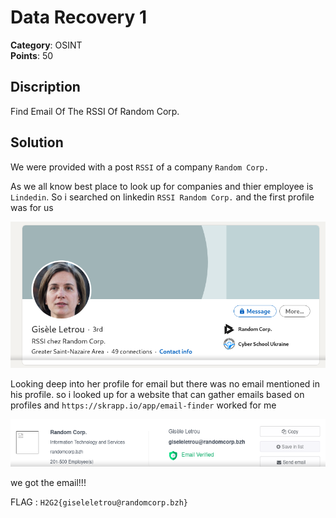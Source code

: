 # Data Recovery 1

**Category**: OSINT \
**Points**: 50

## Discription

Find Email Of The RSSI Of Random Corp.

## Solution

We were provided with a post `RSSI` of a company `Random Corp.` 

As we all know best place to look up for companies and thier employee is `Lindedin`. So i searched on linkedin `RSSI Random Corp.` and the first profile was for us

![](linkedin.png)

Looking deep into her profile for email but there was no email mentioned in his profile. so i looked up for a website that can gather emails based on profiles
and `https://skrapp.io/app/email-finder` worked for me

![](skrapp.png)

we got the email!!!

FLAG : `H2G2{giseleletrou@randomcorp.bzh}`

